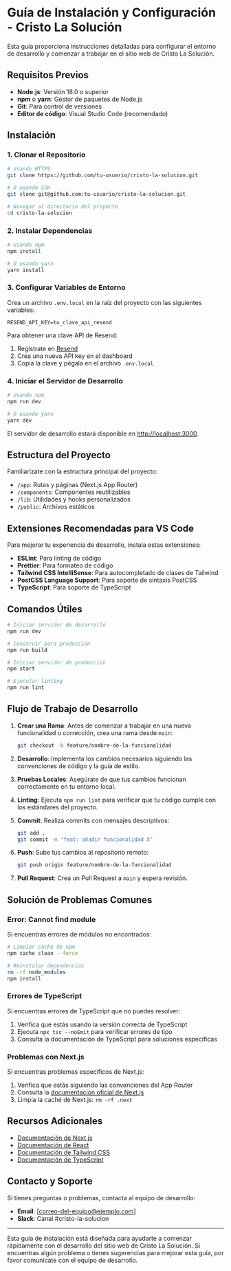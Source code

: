 # Guía de Instalación y Configuración - Cristo La Solución

Esta guía proporciona instrucciones detalladas para configurar el entorno de desarrollo y comenzar a trabajar en el sitio web de Cristo La Solución.

## Requisitos Previos

- **Node.js**: Versión 18.0 o superior
- **npm** o **yarn**: Gestor de paquetes de Node.js
- **Git**: Para control de versiones
- **Editor de código**: Visual Studio Code (recomendado)

## Instalación

### 1. Clonar el Repositorio

```bash
# Usando HTTPS
git clone https://github.com/tu-usuario/cristo-la-solucion.git

# O usando SSH
git clone git@github.com:tu-usuario/cristo-la-solucion.git

# Navegar al directorio del proyecto
cd cristo-la-solucion
```

### 2. Instalar Dependencias

```bash
# Usando npm
npm install

# O usando yarn
yarn install
```

### 3. Configurar Variables de Entorno

Crea un archivo `.env.local` en la raíz del proyecto con las siguientes variables:

```
RESEND_API_KEY=tu_clave_api_resend
```

Para obtener una clave API de Resend:
1. Regístrate en [Resend](https://resend.com)
2. Crea una nueva API key en el dashboard
3. Copia la clave y pégala en el archivo `.env.local`

### 4. Iniciar el Servidor de Desarrollo

```bash
# Usando npm
npm run dev

# O usando yarn
yarn dev
```

El servidor de desarrollo estará disponible en [http://localhost:3000](http://localhost:3000).

## Estructura del Proyecto

Familiarízate con la estructura principal del proyecto:

- `/app`: Rutas y páginas (Next.js App Router)
- `/components`: Componentes reutilizables
- `/lib`: Utilidades y hooks personalizados
- `/public`: Archivos estáticos

## Extensiones Recomendadas para VS Code

Para mejorar tu experiencia de desarrollo, instala estas extensiones:

- **ESLint**: Para linting de código
- **Prettier**: Para formateo de código
- **Tailwind CSS IntelliSense**: Para autocompletado de clases de Tailwind
- **PostCSS Language Support**: Para soporte de sintaxis PostCSS
- **TypeScript**: Para soporte de TypeScript

## Comandos Útiles

```bash
# Iniciar servidor de desarrollo
npm run dev

# Construir para producción
npm run build

# Iniciar servidor de producción
npm start

# Ejecutar linting
npm run lint
```

## Flujo de Trabajo de Desarrollo

1. **Crear una Rama**: Antes de comenzar a trabajar en una nueva funcionalidad o corrección, crea una rama desde `main`:
   ```bash
   git checkout -b feature/nombre-de-la-funcionalidad
   ```

2. **Desarrollo**: Implementa los cambios necesarios siguiendo las convenciones de código y la guía de estilo.

3. **Pruebas Locales**: Asegúrate de que tus cambios funcionan correctamente en tu entorno local.

4. **Linting**: Ejecuta `npm run lint` para verificar que tu código cumple con los estándares del proyecto.

5. **Commit**: Realiza commits con mensajes descriptivos:
   ```bash
   git add .
   git commit -m "feat: añadir funcionalidad X"
   ```

6. **Push**: Sube tus cambios al repositorio remoto:
   ```bash
   git push origin feature/nombre-de-la-funcionalidad
   ```

7. **Pull Request**: Crea un Pull Request a `main` y espera revisión.

## Solución de Problemas Comunes

### Error: Cannot find module

Si encuentras errores de módulos no encontrados:

```bash
# Limpiar caché de npm
npm cache clean --force

# Reinstalar dependencias
rm -rf node_modules
npm install
```

### Errores de TypeScript

Si encuentras errores de TypeScript que no puedes resolver:

1. Verifica que estás usando la versión correcta de TypeScript
2. Ejecuta `npx tsc --noEmit` para verificar errores de tipo
3. Consulta la documentación de TypeScript para soluciones específicas

### Problemas con Next.js

Si encuentras problemas específicos de Next.js:

1. Verifica que estás siguiendo las convenciones del App Router
2. Consulta la [documentación oficial de Next.js](https://nextjs.org/docs)
3. Limpia la caché de Next.js: `rm -rf .next`

## Recursos Adicionales

- [Documentación de Next.js](https://nextjs.org/docs)
- [Documentación de React](https://react.dev/)
- [Documentación de Tailwind CSS](https://tailwindcss.com/docs)
- [Documentación de TypeScript](https://www.typescriptlang.org/docs/)

## Contacto y Soporte

Si tienes preguntas o problemas, contacta al equipo de desarrollo:

- **Email**: [correo-del-equipo@ejemplo.com]
- **Slack**: Canal #cristo-la-solucion

---

Esta guía de instalación está diseñada para ayudarte a comenzar rápidamente con el desarrollo del sitio web de Cristo La Solución. Si encuentras algún problema o tienes sugerencias para mejorar esta guía, por favor comunícate con el equipo de desarrollo.